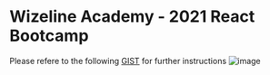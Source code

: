 # Wizeline Academy - 2021 React Bootcamp

Please refere to the following [GIST](https://gist.github.com/jparciga/83341911fbc8cd716be12af50c0e496a) for further instructions
![image](https://user-images.githubusercontent.com/70534919/113095376-8f564780-91b0-11eb-942d-93415fc7bf32.png)
